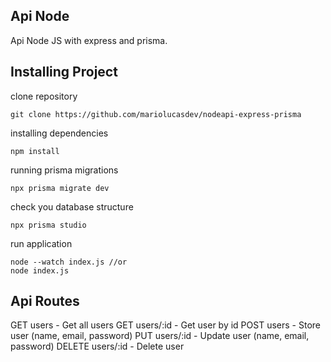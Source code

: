 ## Api Node

Api Node JS with express and prisma.

## Installing Project

clone repository

```
git clone https://github.com/mariolucasdev/nodeapi-express-prisma

```

installing dependencies

```
npm install
```

running prisma migrations

```
npx prisma migrate dev
```

check you database structure

```
npx prisma studio
```

run application

```
node --watch index.js //or
node index.js
```

## Api Routes

GET users - Get all users
GET users/:id - Get user by id
POST users - Store user (name, email, password)
PUT users/:id - Update user (name, email, password)
DELETE users/:id - Delete user
